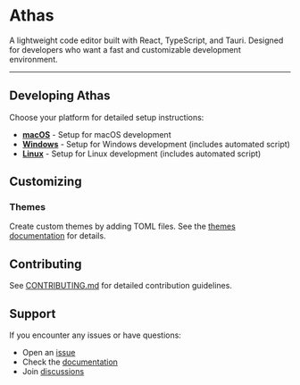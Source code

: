 # Athas

A lightweight code editor built with React, TypeScript, and Tauri.
Designed for developers who want a fast and customizable development environment.

---

## Developing Athas

Choose your platform for detailed setup instructions:

- [**macOS**](docs/develop/macos.md) - Setup for macOS development
- [**Windows**](docs/develop/windows.md) - Setup for Windows development (includes automated script)
- [**Linux**](docs/develop/linux.md) - Setup for Linux development (includes automated script)

## Customizing

### Themes

Create custom themes by adding TOML files. See the [themes documentation](src/extensions/themes/builtin/README.md) for details.

## Contributing

See [CONTRIBUTING.md](./CONTRIBUTING.md) for detailed contribution guidelines.

## Support

If you encounter any issues or have questions:

- Open an [issue](https://github.com/athasdev/athas/issues)
- Check the [documentation](https://athas.dev/docs)
- Join [discussions](https://github.com/athasdev/athas/discussions)
